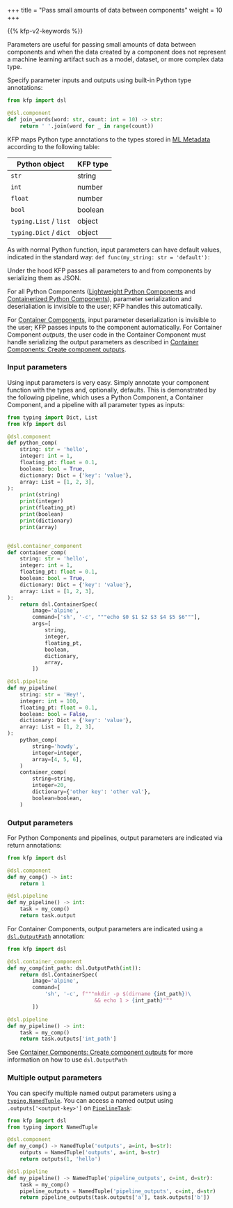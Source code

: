 +++
title = "Pass small amounts of data between components"
weight = 10
+++

{{% kfp-v2-keywords %}}

Parameters are useful for passing small amounts of data between components and when the data created by a component does not represent a machine learning artifact such as a model, dataset, or more complex data type.

Specify parameter inputs and outputs using built-in Python type annotations:

```python
from kfp import dsl

@dsl.component
def join_words(word: str, count: int = 10) -> str:
    return ' '.join(word for _ in range(count))
```


KFP maps Python type annotations to the types stored in [ML Metadata][ml-metadata] according to the following table:

| Python object          | KFP type |
| ---------------------- | -------- |
| `str`                  | string   |
| `int`                  | number   |
| `float`                | number   |
| `bool`                 | boolean  |
| `typing.List` / `list` | object   |
| `typing.Dict` / `dict` | object   |

As with normal Python function, input parameters can have default values, indicated in the standard way: `def func(my_string: str = 'default'):` 

Under the hood KFP passes all parameters to and from components by serializing them as JSON.

For all Python Components ([Lightweight Python Components][lightweight-python-components] and [Containerized Python Components][containerized-python-components]), parameter serialization and deserialiation is invisible to the user; KFP handles this automatically.

For [Container Components][container-component], input parameter deserialization is invisible to the user; KFP passes inputs to the component automatically. For Container Component *outputs*, the user code in the Container Component must handle serializing the output parameters as described in [Container Components: Create component outputs][container-component-outputs].

### Input parameters
Using input parameters is very easy. Simply annotate your component function with the types and, optionally, defaults. This is demonstrated by the following pipeline, which uses a Python Component, a Container Component, and a pipeline with all parameter types as inputs:

<!-- TODO: document None default -->

```python
from typing import Dict, List
from kfp import dsl

@dsl.component
def python_comp(
    string: str = 'hello',
    integer: int = 1,
    floating_pt: float = 0.1,
    boolean: bool = True,
    dictionary: Dict = {'key': 'value'},
    array: List = [1, 2, 3],
):
    print(string)
    print(integer)
    print(floating_pt)
    print(boolean)
    print(dictionary)
    print(array)


@dsl.container_component
def container_comp(
    string: str = 'hello',
    integer: int = 1,
    floating_pt: float = 0.1,
    boolean: bool = True,
    dictionary: Dict = {'key': 'value'},
    array: List = [1, 2, 3],
):
    return dsl.ContainerSpec(
        image='alpine',
        command=['sh', '-c', """echo $0 $1 $2 $3 $4 $5 $6"""],
        args=[
            string,
            integer,
            floating_pt,
            boolean,
            dictionary,
            array,
        ])

@dsl.pipeline
def my_pipeline(
    string: str = 'Hey!',
    integer: int = 100,
    floating_pt: float = 0.1,
    boolean: bool = False,
    dictionary: Dict = {'key': 'value'},
    array: List = [1, 2, 3],
):
    python_comp(
        string='howdy',
        integer=integer,
        array=[4, 5, 6],
    )
    container_comp(
        string=string,
        integer=20,
        dictionary={'other key': 'other val'},
        boolean=boolean,
    )
```

### Output parameters

For Python Components and pipelines, output parameters are indicated via return annotations:

```python
from kfp import dsl

@dsl.component
def my_comp() -> int:
    return 1

@dsl.pipeline
def my_pipeline() -> int:
    task = my_comp()
    return task.output
```

For Container Components, output parameters are indicated using a [`dsl.OutputPath`][dsl-outputpath] annotation:

```python
from kfp import dsl

@dsl.container_component
def my_comp(int_path: dsl.OutputPath(int)):
    return dsl.ContainerSpec(
        image='alpine',
        command=[
            'sh', '-c', f"""mkdir -p $(dirname {int_path})\
                            && echo 1 > {int_path}"""
        ])

@dsl.pipeline
def my_pipeline() -> int:
    task = my_comp()
    return task.outputs['int_path']
```

See [Container Components: Create component outputs][container-component-outputs] for more information on how to use `dsl.OutputPath`

### Multiple output parameters
You can specify multiple named output parameters using a [`typing.NamedTuple`][typing-namedtuple]. You can access a named output using `.outputs['<output-key>']` on [`PipelineTask`][pipelinetask]:

```python
from kfp import dsl
from typing import NamedTuple

@dsl.component
def my_comp() -> NamedTuple('outputs', a=int, b=str):
    outputs = NamedTuple('outputs', a=int, b=str)
    return outputs(1, 'hello')

@dsl.pipeline
def my_pipeline() -> NamedTuple('pipeline_outputs', c=int, d=str):
    task = my_comp()
    pipeline_outputs = NamedTuple('pipeline_outputs', c=int, d=str)
    return pipeline_outputs(task.outputs['a'], task.outputs['b'])
```


[ml-metadata]: https://github.com/google/ml-metadata
[lightweight-python-components]: /docs/components/pipelines/how-to/create-components/lightweight-python-components/
[containerized-python-components]: /docs/components/pipelines/how-to/create-components/containerized-python-components
[container-component]: /docs/components/pipelines/how-to/create-components/container-components
[container-component-outputs]: /docs/components/pipelines/how-to/create-components/container-components#create-component-outputs
[pipelinetask]: https://kubeflow-pipelines.readthedocs.io/en/stable/source/dsl.html#kfp.dsl.PipelineTask
[dsl-outputpath]: https://kubeflow-pipelines.readthedocs.io/en/latest/source/dsl.html#kfp.dsl.OutputPath
[ml-metadata]: https://github.com/google/ml-metadata
[typing-namedtuple]: https://docs.python.org/3/library/typing.html#typing.NamedTuple
